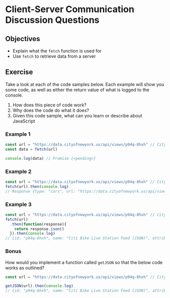 # Client-Server Communication Discussion Questions

## Objectives

* Explain what the `fetch` function is used for
* Use `fetch` to retrieve data from a server

## Exercise

Take a look at each of the code samples below. Each example will show you some
code, as well as either the return value of what is logged to the console.

1. How does this piece of code work?
2. Why does the code do what it does?
3. Given this code sample, what can you learn or describe about JavaScript

### Example 1

```javascript
const url = "https://data.cityofnewyork.us/api/views/p94q-8hxh" // CityBike Data from data.gov
const data = fetch(url)

console.log(data) // Promise {<pending>}
```

### Example 2

```javascript
const url = "https://data.cityofnewyork.us/api/views/p94q-8hxh" // CityBike Data from data.gov
fetch(url).then(console.log)
// Response {type: "cors", url: "https://data.cityofnewyork.us/api/views/p94q-8hxh", redirected: false, status: 200, ok: true, …}
```

### Example 3

```javascript
const url = "https://data.cityofnewyork.us/api/views/p94q-8hxh" // CityBike Data from data.gov
fetch(url)
  .then(function(response){
    return response.json()
  }).then(console.log)
// {id: "p94q-8hxh", name: "Citi Bike Live Station Feed (JSON)", attribution: "CitiBike", attributionLink: "http://citibikenyc.com/stations/json", averageRating: 0, …}```
```

### Bonus

How would you implement a function called `getJSON` so that the below code works
as outlined?

```javascript
const url = "https://data.cityofnewyork.us/api/views/p94q-8hxh" // CityBike Data from data.gov

getJSON(url).then(console.log)
// {id: "p94q-8hxh", name: "Citi Bike Live Station Feed (JSON)", attribution: "CitiBike", attributionLink: "http://citibikenyc.com/stations/json", averageRating: 0, …}``
```
